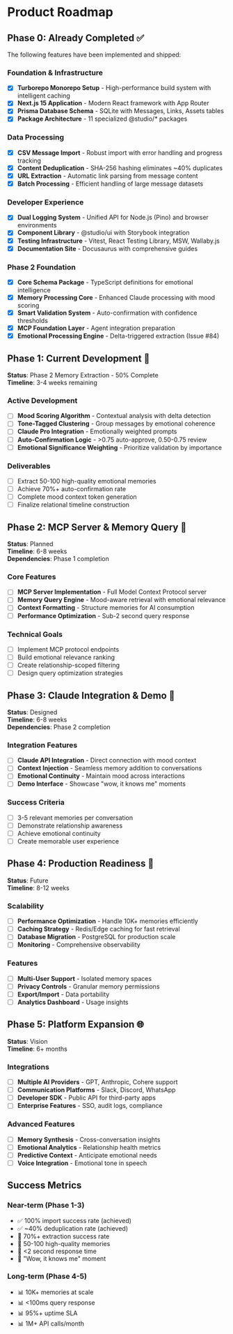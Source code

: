 # Product Roadmap

## Phase 0: Already Completed ✅

The following features have been implemented and shipped:

### Foundation & Infrastructure

- [x] **Turborepo Monorepo Setup** - High-performance build system with intelligent caching
- [x] **Next.js 15 Application** - Modern React framework with App Router
- [x] **Prisma Database Schema** - SQLite with Messages, Links, Assets tables
- [x] **Package Architecture** - 11 specialized @studio/\* packages

### Data Processing

- [x] **CSV Message Import** - Robust import with error handling and progress tracking
- [x] **Content Deduplication** - SHA-256 hashing eliminates ~40% duplicates
- [x] **URL Extraction** - Automatic link parsing from message content
- [x] **Batch Processing** - Efficient handling of large message datasets

### Developer Experience

- [x] **Dual Logging System** - Unified API for Node.js (Pino) and browser environments
- [x] **Component Library** - @studio/ui with Storybook integration
- [x] **Testing Infrastructure** - Vitest, React Testing Library, MSW, Wallaby.js
- [x] **Documentation Site** - Docusaurus with comprehensive guides

### Phase 2 Foundation

- [x] **Core Schema Package** - TypeScript definitions for emotional intelligence
- [x] **Memory Processing Core** - Enhanced Claude processing with mood scoring
- [x] **Smart Validation System** - Auto-confirmation with confidence thresholds
- [x] **MCP Foundation Layer** - Agent integration preparation
- [x] **Emotional Processing Engine** - Delta-triggered extraction (Issue #84)

## Phase 1: Current Development 🔄

**Status**: Phase 2 Memory Extraction - 50% Complete  
**Timeline**: 3-4 weeks remaining

### Active Development

- [ ] **Mood Scoring Algorithm** - Contextual analysis with delta detection
- [ ] **Tone-Tagged Clustering** - Group messages by emotional coherence
- [ ] **Claude Pro Integration** - Emotionally weighted prompts
- [ ] **Auto-Confirmation Logic** - >0.75 auto-approve, 0.50-0.75 review
- [ ] **Emotional Significance Weighting** - Prioritize validation by importance

### Deliverables

- [ ] Extract 50-100 high-quality emotional memories
- [ ] Achieve 70%+ auto-confirmation rate
- [ ] Complete mood context token generation
- [ ] Finalize relational timeline construction

## Phase 2: MCP Server & Memory Query 📅

**Status**: Planned  
**Timeline**: 6-8 weeks  
**Dependencies**: Phase 1 completion

### Core Features

- [ ] **MCP Server Implementation** - Full Model Context Protocol server
- [ ] **Memory Query Engine** - Mood-aware retrieval with emotional relevance
- [ ] **Context Formatting** - Structure memories for AI consumption
- [ ] **Performance Optimization** - Sub-2 second query response

### Technical Goals

- [ ] Implement MCP protocol endpoints
- [ ] Build emotional relevance ranking
- [ ] Create relationship-scoped filtering
- [ ] Design query optimization strategies

## Phase 3: Claude Integration & Demo 🎯

**Status**: Designed  
**Timeline**: 6-8 weeks  
**Dependencies**: Phase 2 completion

### Integration Features

- [ ] **Claude API Integration** - Direct connection with mood context
- [ ] **Context Injection** - Seamless memory addition to conversations
- [ ] **Emotional Continuity** - Maintain mood across interactions
- [ ] **Demo Interface** - Showcase "wow, it knows me" moments

### Success Criteria

- [ ] 3-5 relevant memories per conversation
- [ ] Demonstrate relationship awareness
- [ ] Achieve emotional continuity
- [ ] Create memorable user experience

## Phase 4: Production Readiness 🚀

**Status**: Future  
**Timeline**: 8-12 weeks

### Scalability

- [ ] **Performance Optimization** - Handle 10K+ memories efficiently
- [ ] **Caching Strategy** - Redis/Edge caching for fast retrieval
- [ ] **Database Migration** - PostgreSQL for production scale
- [ ] **Monitoring** - Comprehensive observability

### Features

- [ ] **Multi-User Support** - Isolated memory spaces
- [ ] **Privacy Controls** - Granular memory permissions
- [ ] **Export/Import** - Data portability
- [ ] **Analytics Dashboard** - Usage insights

## Phase 5: Platform Expansion 🌐

**Status**: Vision  
**Timeline**: 6+ months

### Integrations

- [ ] **Multiple AI Providers** - GPT, Anthropic, Cohere support
- [ ] **Communication Platforms** - Slack, Discord, WhatsApp
- [ ] **Developer SDK** - Public API for third-party apps
- [ ] **Enterprise Features** - SSO, audit logs, compliance

### Advanced Features

- [ ] **Memory Synthesis** - Cross-conversation insights
- [ ] **Emotional Analytics** - Relationship health metrics
- [ ] **Predictive Context** - Anticipate emotional needs
- [ ] **Voice Integration** - Emotional tone in speech

## Success Metrics

### Near-term (Phase 1-3)

- ✅ 100% import success rate (achieved)
- ✅ ~40% deduplication rate (achieved)
- 🎯 70%+ extraction success rate
- 🎯 50-100 high-quality memories
- 🎯 <2 second response time
- 🎯 "Wow, it knows me" moment

### Long-term (Phase 4-5)

- 📊 10K+ memories at scale
- 📊 <100ms query response
- 📊 95%+ uptime SLA
- 📊 1M+ API calls/month
